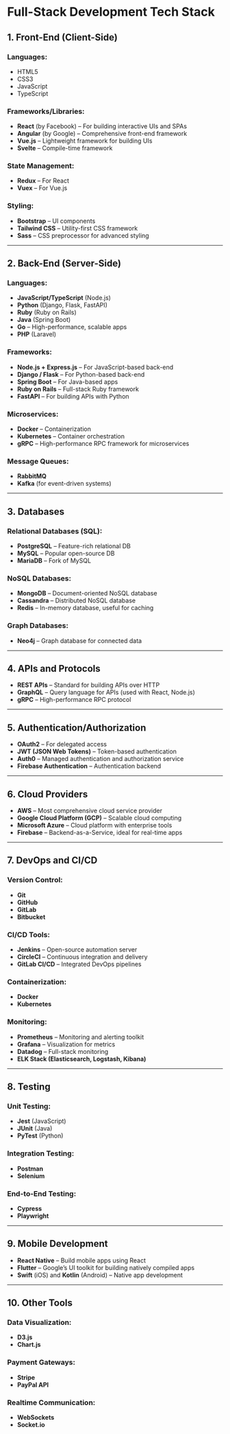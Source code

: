 # Full-Stack Development Tech Stack

## 1. Front-End (Client-Side)
### Languages:
- HTML5
- CSS3
- JavaScript
- TypeScript

### Frameworks/Libraries:
- **React** (by Facebook) – For building interactive UIs and SPAs
- **Angular** (by Google) – Comprehensive front-end framework
- **Vue.js** – Lightweight framework for building UIs
- **Svelte** – Compile-time framework

### State Management:
- **Redux** – For React
- **Vuex** – For Vue.js

### Styling:
- **Bootstrap** – UI components
- **Tailwind CSS** – Utility-first CSS framework
- **Sass** – CSS preprocessor for advanced styling

---

## 2. Back-End (Server-Side)
### Languages:
- **JavaScript/TypeScript** (Node.js)
- **Python** (Django, Flask, FastAPI)
- **Ruby** (Ruby on Rails)
- **Java** (Spring Boot)
- **Go** – High-performance, scalable apps
- **PHP** (Laravel)

### Frameworks:
- **Node.js + Express.js** – For JavaScript-based back-end
- **Django / Flask** – For Python-based back-end
- **Spring Boot** – For Java-based apps
- **Ruby on Rails** – Full-stack Ruby framework
- **FastAPI** – For building APIs with Python

### Microservices:
- **Docker** – Containerization
- **Kubernetes** – Container orchestration
- **gRPC** – High-performance RPC framework for microservices

### Message Queues:
- **RabbitMQ**
- **Kafka** (for event-driven systems)

---

## 3. Databases
### Relational Databases (SQL):
- **PostgreSQL** – Feature-rich relational DB
- **MySQL** – Popular open-source DB
- **MariaDB** – Fork of MySQL

### NoSQL Databases:
- **MongoDB** – Document-oriented NoSQL database
- **Cassandra** – Distributed NoSQL database
- **Redis** – In-memory database, useful for caching

### Graph Databases:
- **Neo4j** – Graph database for connected data

---

## 4. APIs and Protocols
- **REST APIs** – Standard for building APIs over HTTP
- **GraphQL** – Query language for APIs (used with React, Node.js)
- **gRPC** – High-performance RPC protocol

---

## 5. Authentication/Authorization
- **OAuth2** – For delegated access
- **JWT (JSON Web Tokens)** – Token-based authentication
- **Auth0** – Managed authentication and authorization service
- **Firebase Authentication** – Authentication backend

---

## 6. Cloud Providers
- **AWS** – Most comprehensive cloud service provider
- **Google Cloud Platform (GCP)** – Scalable cloud computing
- **Microsoft Azure** – Cloud platform with enterprise tools
- **Firebase** – Backend-as-a-Service, ideal for real-time apps

---

## 7. DevOps and CI/CD
### Version Control:
- **Git**
- **GitHub**
- **GitLab**
- **Bitbucket**

### CI/CD Tools:
- **Jenkins** – Open-source automation server
- **CircleCI** – Continuous integration and delivery
- **GitLab CI/CD** – Integrated DevOps pipelines

### Containerization:
- **Docker**
- **Kubernetes**

### Monitoring:
- **Prometheus** – Monitoring and alerting toolkit
- **Grafana** – Visualization for metrics
- **Datadog** – Full-stack monitoring
- **ELK Stack (Elasticsearch, Logstash, Kibana)**

---

## 8. Testing
### Unit Testing:
- **Jest** (JavaScript)
- **JUnit** (Java)
- **PyTest** (Python)

### Integration Testing:
- **Postman**
- **Selenium**

### End-to-End Testing:
- **Cypress**
- **Playwright**

---

## 9. Mobile Development
- **React Native** – Build mobile apps using React
- **Flutter** – Google’s UI toolkit for building natively compiled apps
- **Swift** (iOS) and **Kotlin** (Android) – Native app development

---

## 10. Other Tools
### Data Visualization:
- **D3.js**
- **Chart.js**

### Payment Gateways:
- **Stripe**
- **PayPal API**

### Realtime Communication:
- **WebSockets**
- **Socket.io**
